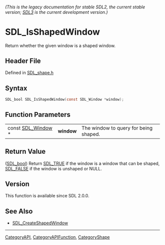 ###### (This is the legacy documentation for stable SDL2, the current stable version; [SDL3](https://wiki.libsdl.org/SDL3/) is the current development version.)
# SDL_IsShapedWindow

Return whether the given window is a shaped window.

## Header File

Defined in [SDL_shape.h](https://github.com/libsdl-org/SDL/blob/SDL2/include/SDL_shape.h)

## Syntax

```c
SDL_bool SDL_IsShapedWindow(const SDL_Window *window);
```

## Function Parameters

|                                  |            |                                       |
| -------------------------------- | ---------- | ------------------------------------- |
| const [SDL_Window](SDL_Window) * | **window** | The window to query for being shaped. |

## Return Value

([SDL_bool](SDL_bool)) Return [SDL_TRUE](SDL_TRUE) if the window is a
window that can be shaped, [SDL_FALSE](SDL_FALSE) if the window is unshaped
or NULL.

## Version

This function is available since SDL 2.0.0.

## See Also

- [SDL_CreateShapedWindow](SDL_CreateShapedWindow)

----
[CategoryAPI](CategoryAPI), [CategoryAPIFunction](CategoryAPIFunction), [CategoryShape](CategoryShape)


